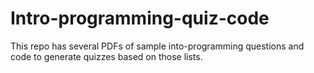 # Intro-programming-quiz-code
This repo has several PDFs of sample into-programming questions and code to generate quizzes based on those lists.
